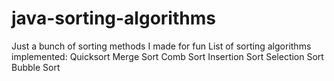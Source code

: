 # java-sorting-algorithms
Just a bunch of sorting methods I made for fun
List of sorting algorithms implemented:
Quicksort
Merge Sort
Comb Sort
Insertion Sort
Selection Sort
Bubble Sort
